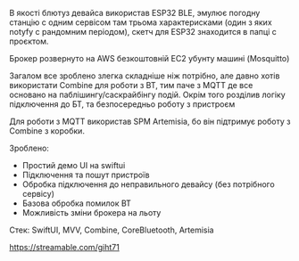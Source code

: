 
В якості блютуз девайса використав ESP32 BLE, эмулює погодну станцію с одним сервісом там трьома характерисками (один з яких notyfy с рандомним періодом), скетч для ESP32 знаходится в папці с проєктом.

Брокер розвернуто на AWS безкоштовній EC2 убунту машині (Mosquitto)

Загалом все зроблено злегка складніше ніж потрібно, але давно хотів використати Combine для роботи з BT, тим паче з MQTT де все основано на паблішингу/саскрайбінгу подій.
Окрім того розділив логіку підключення до БТ, та безпосередньо роботу з пристроєм

Для роботи з MQTT використав SPM Artemisia, бо він підтримує роботу з Combine з коробки. 

Зроблено:
- Простий демо UI на swiftui
- Підключення та пошут пристроїв
- Обробка підключення до неправильного девайсу (без потрібного сервісу)
- Базова обробка помилок BT
- Можливість зміни брокера на льоту


Стек:
SwiftUI, MVV, Combine, CoreBluetooth, Artemisia

https://streamable.com/giht71